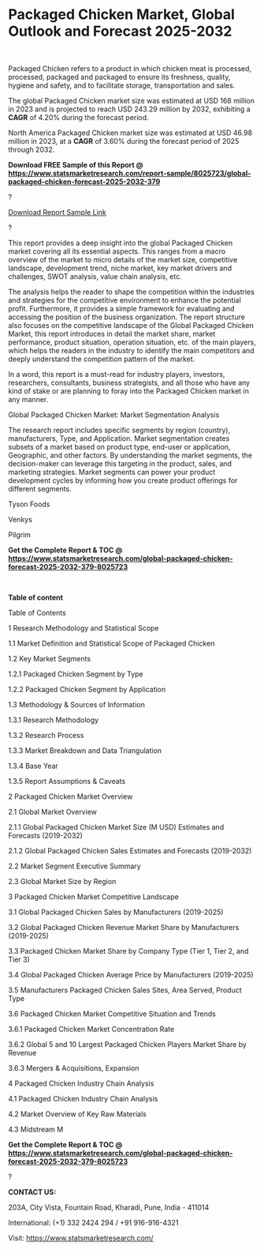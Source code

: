 <h1>Packaged Chicken Market, Global Outlook and Forecast 2025-2032</h1><br/><p>Packaged Chicken refers to a product in which chicken meat is processed, processed, packaged and packaged to ensure its freshness, quality, hygiene and safety, and to facilitate storage, transportation and sales.</p>
 
 
 
 <p>The global Packaged Chicken market size was estimated at USD 168 million in 2023 and is projected to reach USD 243.29 million by 2032, exhibiting a <strong>CAGR</strong> of 4.20% during the forecast period.</p>
 
 
 
 <p>North America Packaged Chicken market size was estimated at USD 46.98 million in 2023, at a <strong>CAGR</strong> of 3.60% during the forecast period of 2025 through 2032.</p>
 
 
 
 <div><b>Download FREE Sample of this Report @ <a href="https://www.statsmarketresearch.com/download-free-sample/8025723/global-packaged-chicken-forecast-2025-2032-379">https://www.statsmarketresearch.com/report-sample/8025723/global-packaged-chicken-forecast-2025-2032-379</a></b></div>
 
 
 
 <p>? </p>
 
 
 
 <p><a href="https://www.statsmarketresearch.com/download-free-sample/8025723/global-packaged-chicken-forecast-2025-2032-379">Download Report Sample Link</a></p>
 
 
 
 <p>? </p>
 
 
 
 <p>This report provides a deep insight into the global Packaged Chicken market covering all its essential aspects. This ranges from a macro overview of the market to micro details of the market size, competitive landscape, development trend, niche market, key market drivers and challenges, SWOT analysis, value chain analysis, etc.</p>
 
 
 
 <p>The analysis helps the reader to shape the competition within the industries and strategies for the competitive environment to enhance the potential profit. Furthermore, it provides a simple framework for evaluating and accessing the position of the business organization. The report structure also focuses on the competitive landscape of the Global Packaged Chicken Market, this report introduces in detail the market share, market performance, product situation, operation situation, etc. of the main players, which helps the readers in the industry to identify the main competitors and deeply understand the competition pattern of the market.</p>
 
 
 
 <p>In a word, this report is a must-read for industry players, investors, researchers, consultants, business strategists, and all those who have any kind of stake or are planning to foray into the Packaged Chicken market in any manner.</p>
 
 
 
 <p>Global Packaged Chicken Market: Market Segmentation Analysis</p>
 
 
 
 <p>The research report includes specific segments by region (country), manufacturers, Type, and Application. Market segmentation creates subsets of a market based on product type, end-user or application, Geographic, and other factors. By understanding the market segments, the decision-maker can leverage this targeting in the product, sales, and marketing strategies. Market segments can power your product development cycles by informing how you create product offerings for different segments.</p>
 
 
 
 <p>Tyson Foods</p>
 
 
 
 <p>Venkys</p>
 
 
 
 <p>Pilgrim</p>
 
 
 
 <div><b>Get the Complete Report & TOC @ <a href="https://www.statsmarketresearch.com/global-packaged-chicken-forecast-2025-2032-379-8025723">https://www.statsmarketresearch.com/global-packaged-chicken-forecast-2025-2032-379-8025723</a></b></div>
 
 
 
 <p><br />
 
 <b>Table of content</b></p>
 
 
 
 <p>Table of Contents<br />
 
 1 Research Methodology and Statistical Scope<br />
 
 1.1 Market Definition and Statistical Scope of Packaged Chicken<br />
 
 1.2 Key Market Segments<br />
 
 1.2.1 Packaged Chicken Segment by Type<br />
 
 1.2.2 Packaged Chicken Segment by Application<br />
 
 1.3 Methodology & Sources of Information<br />
 
 1.3.1 Research Methodology<br />
 
 1.3.2 Research Process<br />
 
 1.3.3 Market Breakdown and Data Triangulation<br />
 
 1.3.4 Base Year<br />
 
 1.3.5 Report Assumptions & Caveats<br />
 
 2 Packaged Chicken Market Overview<br />
 
 2.1 Global Market Overview<br />
 
 2.1.1 Global Packaged Chicken Market Size (M USD) Estimates and Forecasts (2019-2032)<br />
 
 2.1.2 Global Packaged Chicken Sales Estimates and Forecasts (2019-2032)<br />
 
 2.2 Market Segment Executive Summary<br />
 
 2.3 Global Market Size by Region<br />
 
 3 Packaged Chicken Market Competitive Landscape<br />
 
 3.1 Global Packaged Chicken Sales by Manufacturers (2019-2025)<br />
 
 3.2 Global Packaged Chicken Revenue Market Share by Manufacturers (2019-2025)<br />
 
 3.3 Packaged Chicken Market Share by Company Type (Tier 1, Tier 2, and Tier 3)<br />
 
 3.4 Global Packaged Chicken Average Price by Manufacturers (2019-2025)<br />
 
 3.5 Manufacturers Packaged Chicken Sales Sites, Area Served, Product Type<br />
 
 3.6 Packaged Chicken Market Competitive Situation and Trends<br />
 
 3.6.1 Packaged Chicken Market Concentration Rate<br />
 
 3.6.2 Global 5 and 10 Largest Packaged Chicken Players Market Share by Revenue<br />
 
 3.6.3 Mergers & Acquisitions, Expansion<br />
 
 4 Packaged Chicken Industry Chain Analysis<br />
 
 4.1 Packaged Chicken Industry Chain Analysis<br />
 
 4.2 Market Overview of Key Raw Materials<br />
 
 4.3 Midstream M</p>
 
 
 
 <div><b>Get the Complete Report & TOC @ <a href="https://www.statsmarketresearch.com/global-packaged-chicken-forecast-2025-2032-379-8025723">https://www.statsmarketresearch.com/global-packaged-chicken-forecast-2025-2032-379-8025723</a></b></div>
 
 
 
 <p>? </p>
 
 
 
 <p><b>CONTACT US:</b><br />
 
 203A, City Vista, Fountain Road, Kharadi, Pune, India - 411014<br />
 
 International: (+1) 332 2424 294 / +91 916-916-4321<br />
 
 Visit: <a href="https://www.statsmarketresearch.com/">https://www.statsmarketresearch.com/</a></p>